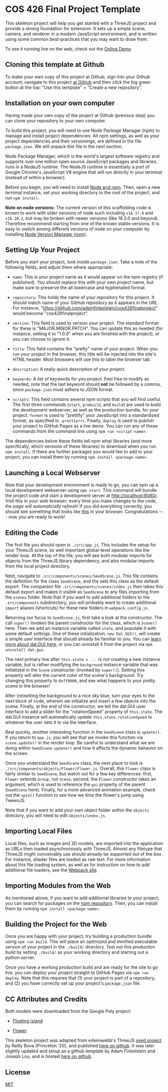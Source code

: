 # COS 426 Final Project Template
This skeleton project will help you get started with a ThreeJS project and provide a strong foundation for extension. It sets up a simple scene, camera, and renderer in a modern JavaScript environment, and is written using some common best-practices that you may want to draw from.

To see it running live on the web, check out the [Online Demo](https://adamfinkelstein.github.io/cos426finalproject/)

## Cloning this template at Github
To make your own copy of this project at Github, sign into your Github account, navigate to this project [at Github](https://github.com/adamfinkelstein/cos426finalproject/tree/main) and then click the big green button at the top: "Use this template" > "Create a new repository". 

## Installation on your own computer
Having made your own copy of the project at Github (previous step) you can clone your repository to your own computer. 

To build this project, you will need to use Node Package Manager (npm) to manage and install project dependencies. All npm settings, as well as your project dependencies and their versionings, are defined in the file `package.json`. We will unpack this file in the next section.

Node Package Manager, which is the world's largest software registry and supports over one million open source JavaScript packages and libraries, runs in a NodeJS runtime. The NodeJS runtime is essentially a port of Google Chrome's JavaScript V8 engine that will run directly in your terminal (instead of within a browser).

Before you begin, you will need to install [Node and npm](https://docs.npmjs.com/downloading-and-installing-node-js-and-npm). Then, open a new terminal instance, set your working directory to the root of the project, and run `npm install`.

**Note on node versions:** The current version of this scaffolding code is known to work with older versions of node such including `v14.17.0` and `v16.20.2`, but may be broken with newer versions (like 18.3.0 and beyond). Therefore recommend starting from one of the known stable versions. It is easy to switch among different versions of node on your computer by installing [Node Version Manager (nvm)](https://github.com/nvm-sh/nvm).

## Setting Up Your Project
Before you start your project, look inside `package.json`. Take a note of the following fields, and adjust them where appropriate:

* `name`: This is your project name as it would appear on the npm registry (if published). You should replace this with your own project name, but make sure to preserve the all lowercase and hyphenated format.

* `repository`: This holds the name of your repository for this project. It should match name of your GitHub repository as it appears in the URL. For instance, "https://github.com/adamfinkelstein/cos426finalproject" would become "cos426finalproject".

* `version`: This field is used to version your project. The standard format for these is "MAJOR.MINOR.PATCH". You can update this as needed (for instance, setting it to "1.0.0" when you are finished with the project), or you can choose to ignore it.

* `title`: This field contains the "pretty" name of your project. When you run your project in the browser, this title will be injected into the site's HTML header. Most browsers will use this to label the browser tab.

* `description`: A really quick description of your project.

* `keywords`: A list of keywords for you project. Feel free to modify as needed, note that the last keyword should **not** be followed by a comma, since `package.json` must adhere to JSON format.

* `scripts`: This field contains several npm scripts that you will find useful. The first three commands (`start`, `prebuild`, and `build`) are used to build the development webserver, as well as the production bundle, for your project. `format` is used to "prettify" your JavaScript into a standardized format, as specified in `.prettierrc`. Finally, `deploy` is used to publish your project to GitHub Pages as a live demo. You can run any of these commands from the command line using `npm run <script-name>`.

The dependencies below these fields tell npm what libraries (and more specifically, which versions of these libraries) to download when you run `npm install`. If there are further packages you would like to add to your project, you can install them by running `npm install <package-name>`.

## Launching a Local Webserver
Now that your development environment is ready to go, you can spin up a local development webserver using `npm start`. This command will bundle the project code and start a development server at [http://localhost:8080/](http://localhost:8080/). Visit this in your web browser; every time you make changes to the code, *the page will automatically refresh!* If you did everything correctly, you should see something that looks like [this](https://adamfinkelstein.github.io/cos426finalproject/) in your browser. Congratulations --- now you are ready to work!

## Editing the Code
The first file you should open is `./src/app.js`. This includes the setup for your ThreeJS scene, as well important global-level operations like the render loop. At the top of the file, you will see both modular imports for objects from the ThreeJS library dependency, and also modular imports from the local project directory.

Next, navigate to `.src/components/scenes/SeedScene.js`. This file contains the definition for the class `SeedScene`, and the sets this class as the default export. The companion file `.src/components/scenes/index.js` then takes this default export and makes it visible as `SeedScene` to any files importing from the `scenes` folder. Note that if you want to add additional folders to the `.src/components` subdirectory, you will probably want to create additional `import` aliases (shortcuts) for these new folders in `webpack.config.js`.

Returning our focus to `SeedScene.js`, first take a look at the constructor. The call `super()` invokes the parent constructor for the class, which is `Scene()` here. Then we add an instance variable called `state`, and populate it with some default settings. One of these initialization, `new Dat.GUI()`, will create a simple user interface that should already be familiar to you. You can [learn more about dat.GUI here](https://github.com/dataarts/dat.gui/blob/master/API.md), or you can uninstall it from the project via `npm uninstall dat.gui`.

The next primary line after `this.state = ...` is not creating a new instance variable, but is rather modifying the `background` instance variable that was initialized in the `Scene` constructor (invoked by `super()`). Setting this property will alter the current color of the scene's background. Try changing this property to `0xff0000`, and see what happens to your pretty scene in the browser!

After (re)setting the background to a nice sky blue, turn your eyes to the next block of code, wherein we initialize and insert a few objects into the scene. Finally, at the end of the constructor, we tell the dat.GUI user interface to add a slider for the "rotationSpeed" property of `this.state`. The dat.GUI instance will automatically update `this.state.rotationSpeed` to whatever the user sets it to via the interface.

Real quickly, another interesting function in the `SeedScene` class is `update()`. If you  return to `app.js`, you will see that we invoke this function via `scene.update()` in the render loop. Be careful to understand what we are doing within `SeedScene.update()` and how it affects the dynamic behavior on the screen.

Once you understand the `SeedScene` class, the next place to look is `./src/components/objects/Flower/Flower.js`. Overall, this `Flower` class is fairly similar to `SeedScene`, but watch out for a few key differences: first, `Flower` extends `Group`, not `Scene`; second, the `Flower` constructor takes an argument, which is used to reference the `gui` property of the parent (`SeedScene` here). Finally, for a more advanced animation example, check out the `spin()` function to see how we time the flower's jump using TweenJS.

Note that if you want to add your own object folder within the `objects` directory, you will need to edit `objects/index.js`.

## Importing Local Files
Local files, such as images and 3D models, are imported into the application as URLs then loaded asynchronously with ThreeJS. Almost any filetype that ThreeJS might conceivably use should already be supported out of the box. For instance, shader files are loaded as raw text. For more information about this file loading system, as well as for instruction on how to add additional file loaders, see the [Webpack site](https://webpack.js.org/).

## Importing Modules from the Web
As mentioned above, if you want to add additional libraries to your project, you can search for packages on the [npm repository](https://www.npmjs.com/). Then, you can install them by running `npm install <package-name>`.

## Building the Project for the Web
Once you are happy with your project, try building a production bundle using `npm run build`. This will place an optimized and minified executable version of your project in the `./build/` directory. Test out this production build by setting `./build/` as your working directory and starting out a python server.

Once you have a working production build and are ready for the site to go live, you can deploy your project straight to GitHub Pages via `npm run deploy`. Note that this requires that (1) your project is part of a repository, and (2) you have correctly set up your project's `package.json` file.

## CC Attributes and Credits
Both models were downloaded from the Google Poly project:

* [Floating island](https://poly.google.com/view/eEz9hdknXOi)

* [Flower](https://poly.google.com/view/eydI4__jXpi)

This skeleton project was adapted from edwinwebb's ThreeJS [seed project](https://github.com/edwinwebb/three-seed) by Reilly Bova (Princeton ’20), and published [here on github](https://github.com/ReillyBova/three-seed). It was later slightly updated and setup as a github template by Adam Finkelstein and Joseph Lou, and is hosted [here on github](https://github.com/adamfinkelstein/cos426finalproject).

## License
[MIT](./LICENSE)

